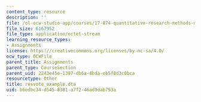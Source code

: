 ```yaml
---
content_type: resource
description: ''
file: /ol-ocw-studio-app/courses/17-874-quantitative-research-methods-multivariate-spring-2004/b6edbc34d5458301a7f246ad9dab793a_resvote_example.dta
file_size: 6167952
file_type: application/octet-stream
learning_resource_types:
- Assignments
license: https://creativecommons.org/licenses/by-nc-sa/4.0/
ocw_type: OCWFile
parent_title: Assignments
parent_type: CourseSection
parent_uid: 2243e45e-1397-db6a-4bda-eb5f8d3c0bca
resourcetype: Other
title: resvote_example.dta
uid: b6edbc34-d545-8301-a7f2-46ad9dab793a
---
```

